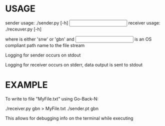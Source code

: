 USAGE
=====

sender usage: ./sender.py [-h] <input file name> <protocol>
receiver usage: ./receuver.py [-h] <protocol>

where <protocol> is either 'snw' or 'gbn'
and <input file name> is an OS compliant path name to the file stream

Logging for sender occurs on stdout

Logging for receiver occurs on stderr, data output is sent to stdout

EXAMPLE
=======

To write to file "MyFile.txt" using Go-Back-N:

./receiver.py gbn > MyFile.txt
./sender.pt gbn

This allows for debugging info on the terminal while executing
